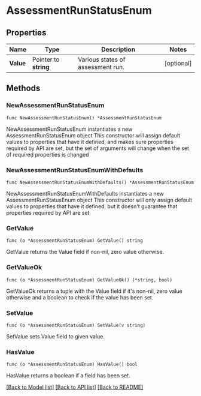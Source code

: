 # AssessmentRunStatusEnum

## Properties

Name | Type | Description | Notes
------------ | ------------- | ------------- | -------------
**Value** | Pointer to **string** | Various states of assessment run. | [optional] 

## Methods

### NewAssessmentRunStatusEnum

`func NewAssessmentRunStatusEnum() *AssessmentRunStatusEnum`

NewAssessmentRunStatusEnum instantiates a new AssessmentRunStatusEnum object
This constructor will assign default values to properties that have it defined,
and makes sure properties required by API are set, but the set of arguments
will change when the set of required properties is changed

### NewAssessmentRunStatusEnumWithDefaults

`func NewAssessmentRunStatusEnumWithDefaults() *AssessmentRunStatusEnum`

NewAssessmentRunStatusEnumWithDefaults instantiates a new AssessmentRunStatusEnum object
This constructor will only assign default values to properties that have it defined,
but it doesn't guarantee that properties required by API are set

### GetValue

`func (o *AssessmentRunStatusEnum) GetValue() string`

GetValue returns the Value field if non-nil, zero value otherwise.

### GetValueOk

`func (o *AssessmentRunStatusEnum) GetValueOk() (*string, bool)`

GetValueOk returns a tuple with the Value field if it's non-nil, zero value otherwise
and a boolean to check if the value has been set.

### SetValue

`func (o *AssessmentRunStatusEnum) SetValue(v string)`

SetValue sets Value field to given value.

### HasValue

`func (o *AssessmentRunStatusEnum) HasValue() bool`

HasValue returns a boolean if a field has been set.


[[Back to Model list]](../README.md#documentation-for-models) [[Back to API list]](../README.md#documentation-for-api-endpoints) [[Back to README]](../README.md)


